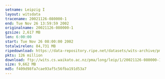 ```yaml
---
setname: Leipzig I
layout: witsdata
tracename: 20021126-080000-1
end: Tue Nov 26 13:59:59 2002
originalname: 20021126-080000-1
gzsize: 2,617 MB
len: 6:00:00
start: Tue Nov 26 08:00:00 2002
totalwirelen: 84,731 MB
ripedownload: https://data-repository.ripe.net/datasets/wits-archive/pma/long/leip/1/20021126-080000-1.gz
pkts: 126 million
download: ftp://wits.cs.waikato.ac.nz/pma/long/leip/1/20021126-080000-1.gz
size: 9,662 MB
md5: f409d98fa7cae93af5c56fba191d53a7
---
```

